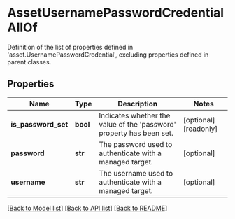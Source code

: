 # AssetUsernamePasswordCredentialAllOf

Definition of the list of properties defined in 'asset.UsernamePasswordCredential', excluding properties defined in parent classes.
## Properties
Name | Type | Description | Notes
------------ | ------------- | ------------- | -------------
**is_password_set** | **bool** | Indicates whether the value of the &#39;password&#39; property has been set. | [optional] [readonly] 
**password** | **str** | The password used to authenticate with a managed target. | [optional] 
**username** | **str** | The username used to authenticate with a managed target. | [optional] 

[[Back to Model list]](../README.md#documentation-for-models) [[Back to API list]](../README.md#documentation-for-api-endpoints) [[Back to README]](../README.md)


